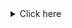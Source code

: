 <details><summary>Click here</summary>

| CTF                                                                                                                       | Rank                                                                                                |
|---------------------------------------------------------------------------------------------------------------------------|-----------------------------------------------------------------------------------------------------|
| EKOPARTYCTF 2024                                                                                                          | 162/458                                                                                             |
| 4T$CTF 2024                                                                                                               | 57/337                                                                                              |
| BlueHensCTF 2024                                                                                                          | 125/498	                                                                                          |
| cruXipher 2024                                                                                                            | 38/365                                                                                              |
| QuestconCTF 2024                                                                                                          | 157/459                                                                                             |
| SunshineCTF 2024                                                                                                          | 206/642                                                                                             |
| DEADFACE CTF 2024                                                                                                         | 224/1215                                                                                            |
| TCP1P CTF2024                                                                                                             | 190/396                                                                                             |
| BuckeyeCTF 2024                                                                                                           | 90/648                                                                                              |
| IRON CTF 2024                                                                                                             | 273/1033                                                                                            |

</details>
